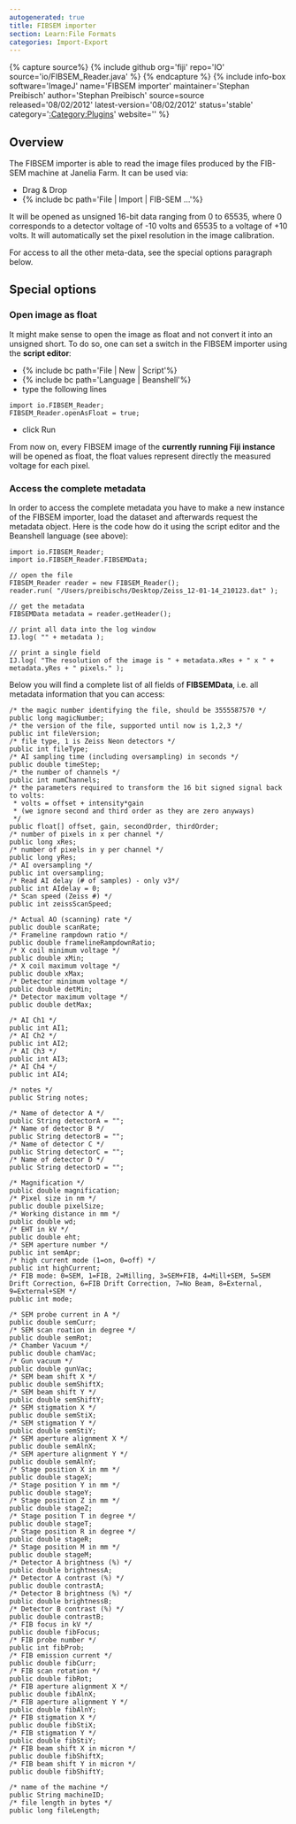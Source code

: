 ```yaml
---
autogenerated: true
title: FIBSEM importer
section: Learn:File Formats
categories: Import-Export
---
```



{% capture source%}
{% include github org='fiji' repo='IO' source='io/FIBSEM\_Reader.java' %}
{% endcapture %}
{% include info-box software='ImageJ' name='FIBSEM importer' maintainer='Stephan Preibisch' author='Stephan Preibisch' source=source released='08/02/2012' latest-version='08/02/2012' status='stable' category='[:Category:Plugins](Category_Plugins)' website='' %}

## Overview

The FIBSEM importer is able to read the image files produced by the FIB-SEM machine at Janelia Farm. It can be used via:

-   Drag & Drop
-   {% include bc path='File | Import | FIB-SEM ...'%}

It will be opened as unsigned 16-bit data ranging from 0 to 65535, where 0 corresponds to a detector voltage of -10 volts and 65535 to a voltage of +10 volts. It will automatically set the pixel resolution in the image calibration.

For access to all the other meta-data, see the special options paragraph below.

## Special options

### Open image as float

It might make sense to open the image as float and not convert it into an unsigned short. To do so, one can set a switch in the FIBSEM importer using the **script editor**:

-   {% include bc path='File | New | Script'%}
-   {% include bc path='Language | Beanshell'%}
-   type the following lines

<!-- -->

    import io.FIBSEM_Reader;
    FIBSEM_Reader.openAsFloat = true;

-   click Run

From now on, every FIBSEM image of the **currently running Fiji instance** will be opened as float, the float values represent directly the measured voltage for each pixel.

### Access the complete metadata

In order to access the complete metadata you have to make a new instance of the FIBSEM importer, load the dataset and afterwards request the metadata object. Here is the code how do it using the script editor and the Beanshell language (see above):

    import io.FIBSEM_Reader;
    import io.FIBSEM_Reader.FIBSEMData;

    // open the file
    FIBSEM_Reader reader = new FIBSEM_Reader();
    reader.run( "/Users/preibischs/Desktop/Zeiss_12-01-14_210123.dat" );

    // get the metadata
    FIBSEMData metadata = reader.getHeader();

    // print all data into the log window
    IJ.log( "" + metadata );

    // print a single field
    IJ.log( "The resolution of the image is " + metadata.xRes + " x " + metadata.yRes + " pixels." );

Below you will find a complete list of all fields of **FIBSEMData**, i.e. all metadata information that you can access:

    /* the magic number identifying the file, should be 3555587570 */
    public long magicNumber;
    /* the version of the file, supported until now is 1,2,3 */
    public int fileVersion;
    /* file type, 1 is Zeiss Neon detectors */
    public int fileType;
    /* AI sampling time (including oversampling) in seconds */
    public double timeStep;
    /* the number of channels */
    public int numChannels;
    /* the parameters required to transform the 16 bit signed signal back to volts:
     * volts = offset + intensity*gain
     * (we ignore second and third order as they are zero anyways)
     */
    public float[] offset, gain, secondOrder, thirdOrder;
    /* number of pixels in x per channel */
    public long xRes;
    /* number of pixels in y per channel */
    public long yRes;
    /* AI oversampling */
    public int oversampling;
    /* Read AI delay (# of samples) - only v3*/
    public int AIdelay = 0;
    /* Scan speed (Zeiss #) */
    public int zeissScanSpeed;

    /* Actual AO (scanning) rate */
    public double scanRate;
    /* Frameline rampdown ratio */
    public double framelineRampdownRatio;
    /* X coil minimum voltage */
    public double xMin;
    /* X coil maximum voltage */
    public double xMax;
    /* Detector minimum voltage */
    public double detMin;
    /* Detector maximum voltage */
    public double detMax;

    /* AI Ch1 */
    public int AI1;
    /* AI Ch2 */
    public int AI2;
    /* AI Ch3 */
    public int AI3;
    /* AI Ch4 */
    public int AI4;

    /* notes */
    public String notes;

    /* Name of detector A */
    public String detectorA = "";
    /* Name of detector B */
    public String detectorB = "";
    /* Name of detector C */
    public String detectorC = "";
    /* Name of detector D */
    public String detectorD = "";

    /* Magnification */
    public double magnification;
    /* Pixel size in nm */
    public double pixelSize;
    /* Working distance in mm */
    public double wd;
    /* EHT in kV */
    public double eht;
    /* SEM aperture number */
    public int semApr;
    /* high current mode (1=on, 0=off) */
    public int highCurrent;
    /* FIB mode: 0=SEM, 1=FIB, 2=Milling, 3=SEM+FIB, 4=Mill+SEM, 5=SEM Drift Correction, 6=FIB Drift Correction, 7=No Beam, 8=External, 9=External+SEM */
    public int mode;

    /* SEM probe current in A */
    public double semCurr;
    /* SEM scan roation in degree */
    public double semRot;
    /* Chamber Vacuum */
    public double chamVac;
    /* Gun vacuum */
    public double gunVac;
    /* SEM beam shift X */
    public double semShiftX;
    /* SEM beam shift Y */
    public double semShiftY;
    /* SEM stigmation X */
    public double semStiX;
    /* SEM stigmation Y */
    public double semStiY;
    /* SEM aperture alignment X */
    public double semAlnX;
    /* SEM aperture alignment Y */
    public double semAlnY;
    /* Stage position X in mm */
    public double stageX;
    /* Stage position Y in mm */
    public double stageY;
    /* Stage position Z in mm */
    public double stageZ;
    /* Stage position T in degree */
    public double stageT;
    /* Stage position R in degree */
    public double stageR;
    /* Stage position M in mm */
    public double stageM;
    /* Detector A brightness (%) */
    public double brightnessA;
    /* Detector A contrast (%) */
    public double contrastA;
    /* Detector B brightness (%) */
    public double brightnessB;
    /* Detector B contrast (%) */
    public double contrastB;
    /* FIB focus in kV */
    public double fibFocus;
    /* FIB probe number */
    public int fibProb;
    /* FIB emission current */
    public double fibCurr;
    /* FIB scan rotation */
    public double fibRot;
    /* FIB aperture alignment X */
    public double fibAlnX;
    /* FIB aperture alignment Y */
    public double fibAlnY;
    /* FIB stigmation X */
    public double fibStiX;
    /* FIB stigmation Y */
    public double fibStiY;
    /* FIB beam shift X in micron */
    public double fibShiftX;
    /* FIB beam shift Y in micron */
    public double fibShiftY;

    /* name of the machine */
    public String machineID;
    /* file length in bytes */
    public long fileLength;


